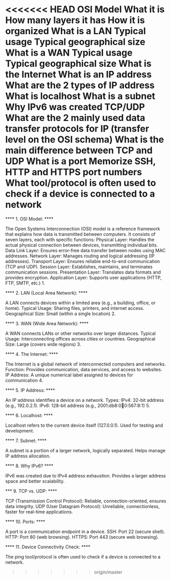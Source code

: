 <<<<<<< HEAD
OSI Model
What it is
How many layers it has
How it is organized
What is a LAN
Typical usage
Typical geographical size
What is a WAN
Typical usage
Typical geographical size
What is the Internet
What is an IP address
What are the 2 types of IP address
What is localhost
What is a subnet
Why IPv6 was created
TCP/UDP
What are the 2 mainly used data transfer protocols for IP (transfer level on the OSI schema)
What is the main difference between TCP and UDP
What is a port
Memorize SSH, HTTP and HTTPS port numbers
What tool/protocol is often used to check if a device is connected to a network
=======
**** 1. OSI Model: ****

The Open Systems Interconnection (OSI) model is a reference framework that explains how data is transmitted between computers. It consists of seven layers, each with specific functions:
Physical Layer: Handles the actual physical connection between devices, transmitting individual bits.
Data Link Layer: Ensures error-free data transfer between nodes using MAC addresses.
Network Layer: Manages routing and logical addressing (IP addresses).
Transport Layer: Ensures reliable end-to-end communication (TCP and UDP).
Session Layer: Establishes, maintains, and terminates communication sessions.
Presentation Layer: Translates data formats and provides encryption.
Application Layer: Supports user applications (HTTP, FTP, SMTP, etc.) 1.

**** 2. LAN (Local Area Network): ****

A LAN connects devices within a limited area (e.g., a building, office, or home).
Typical Usage: Sharing files, printers, and internet access.
Geographical Size: Small (within a single location) 2.

**** 3. WAN (Wide Area Network): ****

A WAN connects LANs or other networks over larger distances.
Typical Usage: Interconnecting offices across cities or countries.
Geographical Size: Large (covers wide regions) 3.

**** 4. The Internet: ****

The Internet is a global network of interconnected computers and networks.
Function: Provides communication, data services, and access to websites.
IP Address: A unique numerical label assigned to devices for communication 4.

**** 5. IP Address: ****

An IP address identifies a device on a network.
Types:
IPv4: 32-bit address (e.g., 192.0.2.1).
IPv6: 128-bit address (e.g., 2001:db8:0:1234:0:567:8:1) 5.

**** 6. Localhost: ****

Localhost refers to the current device itself (127.0.0.1).
Used for testing and development.

**** 7. Subnet: ****

A subnet is a portion of a larger network, logically separated.
Helps manage IP address allocation.

**** 8. Why IPv6? ****

IPv6 was created due to IPv4 address exhaustion.
Provides a larger address space and better scalability.

*** 9. TCP vs. UDP: ****

TCP (Transmission Control Protocol): Reliable, connection-oriented, ensures data integrity.
UDP (User Datagram Protocol): Unreliable, connectionless, faster for real-time applications.

**** 10. Ports: ****

A port is a communication endpoint in a device.
SSH: Port 22 (secure shell).
HTTP: Port 80 (web browsing).
HTTPS: Port 443 (secure web browsing).

**** 11. Device Connectivity Check: ****

The ping tool/protocol is often used to check if a device is connected to a network.
>>>>>>> origin/master
